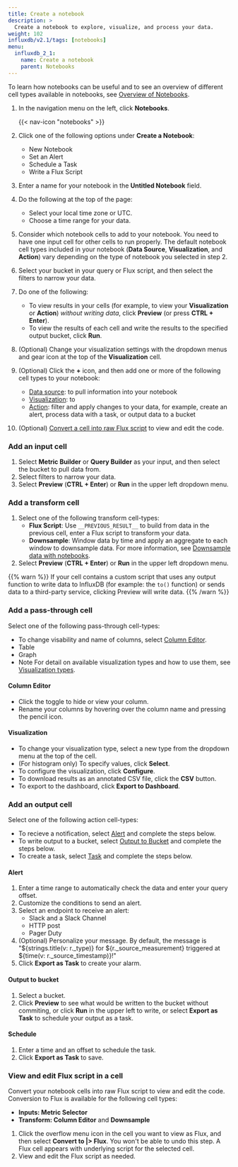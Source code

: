 ```yaml
---
title: Create a notebook
description: >
  Create a notebook to explore, visualize, and process your data.
weight: 102
influxdb/v2.1/tags: [notebooks]
menu:
  influxdb_2_1:
    name: Create a notebook
    parent: Notebooks
---
```

To learn how notebooks can be useful and to see an overview of different cell types available in notebooks, see [Overview of Notebooks](/influxdb/v2.1/notebooks/overview/).

1. In the navigation menu on the left, click **Notebooks**.

    {{< nav-icon "notebooks" >}}
2. Click one of the following options under **Create a Notebook**:
    - New Notebook
    - Set an Alert
    - Schedule a Task
    - Write a Flux Script
3.  Enter a name for your notebook in the **Untitled Notebook** field. 
3. Do the following at the top of the page:
   - Select your local time zone or UTC.
   - Choose a time range for your data.
4. Consider which notebook cells to add to your notebook. You need to have one input cell for other cells to run properly. The default notebook cell types included in your notebook (**Data Source**, **Visualization**, and **Action**) vary depending on the type of notebook you selected in step 2. 
5. Select your bucket in your query or Flux script, and then select the filters to narrow your data.
6. Do one of the following:
    - To view results in your cells (for example, to view your **Visualization** or **Action**) *without writing data*, click **Preview** (or press **CTRL + Enter**).
    - To view the results of each cell and write the results to the specified output bucket, click **Run**.
7. (Optional) Change your visualization settings with the dropdown menus and gear icon at the top of the **Visualization** cell.
8. (Optional) Click the **+** icon, and then add one or more of the following cell types to your notebook:

    - [Data source](#add-a-data-source-cell): to pull information into your notebook
    - [Visualization](#add-a-visualization-cell): to 
    - [Action](#add-an-action-cell): filter and apply changes to your data, for example, create an alert, process data with a task, or output data to a bucket
9. (Optional) [Convert a cell into raw Flux script](#view-and-edit-flux-script-in-a-cell) to view and edit the code.

### Add an input cell

1. Select **Metric Builder** or **Query Builder** as your input, and then select the bucket to pull data from.
2. Select filters to narrow your data.
3. Select **Preview** (**CTRL + Enter**) or **Run** in the upper left dropdown menu.

### Add a transform cell

1. Select one of the following transform cell-types:
    - **Flux Script**: Use `__PREVIOUS_RESULT__` to build from data in the previous cell, enter a Flux script to transform your data.
    - **Downsample**: Window data by time and apply an aggregate to each window to downsample data. For more information, see [Downsample data with notebooks](/influxdb/v2.1/notebooks/downsample/).
2. Select **Preview** (**CTRL + Enter**) or **Run** in the upper left dropdown menu.

{{% warn %}}
If your cell contains a custom script that uses any output function to write data to InfluxDB (for example: the `to()` function) or sends data to a third-party service, clicking Preview will write data.
{{% /warn %}}

### Add a pass-through cell

Select one of the following pass-through cell-types:

- To change visability and name of columns, select [Column Editor](#column-editor).
- Table
- Graph
- Note
For detail on available visualization types and how to use them, see [Visualization types](/influxdb/cloud/visualize-data/visualization-types/).

#### Column Editor  

- Click the toggle to hide or view your column.
- Rename your columns by hovering over the column name and pressing the pencil icon.

#### Visualization

- To change your visualization type, select a new type from the dropdown menu at the top of the cell.
- (For histogram only) To specify values, click **Select**.
- To configure the visualization, click **Configure**.
- To download results as an annotated CSV file, click the **CSV** button.
- To export to the dashboard, click **Export to Dashboard**.  

### Add an output cell

Select one of the following action cell-types:

- To recieve a notification, select [Alert](#alert) and complete the steps below.
- To write output to a bucket, select [Output to Bucket](#output-to-bucket) and complete the steps below.
- To create a task, select [Task](#task) and complete the steps below.

#### Alert

1. Enter a time range to automatically check the data and enter your query offset.
2. Customize the conditions to send an alert.
3. Select an endpoint to receive an alert:
   - Slack and a Slack Channel
   - HTTP post
   - Pager Duty
4. (Optional) Personalize your message. By default, the message is "${strings.title(v: r._type)} for ${r._source_measurement} triggered at ${time(v: r._source_timestamp)}!"
5. Click **Export as Task** to create your alarm.

#### Output to bucket

1. Select a bucket.
2. Click **Preview** to see what would be written to the bucket without commiting, or click **Run** in the upper left to write, or select **Export as Task** to schedule your output as a task.

#### Schedule

1. Enter a time and an offset to schedule the task.
2. Click **Export as Task** to save.

### View and edit Flux script in a cell
Convert your notebook cells into raw Flux script to view and edit the code. Conversion to Flux is available for the following cell types:
  - **Inputs: Metric Selector**
  - **Transform: Column Editor** and **Downsample**

1. Click the overflow menu icon in the cell you want to view as Flux, and then select **Convert to |> Flux**. You won't be able to undo this step.
    A Flux cell appears with underlying script for the selected cell.
3. View and edit the Flux script as needed.
